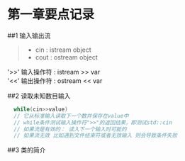 # 第一章要点记录

##1 输入输出流

> * cin  : istream object
> * cout : ostream object

'>>' 输入操作符 : istream >> var  
'<<' 输出操作符 : ostream << var

##2 读取未知数目输入
``` C++
  while(cin>>value) 
  // 它从标准输入读取下一个数并保存在value中
  // while条件测试输入操作符">>"的返回结果，即测试std::cin
  // 如果流是有效的： 读入下一个输入时可能的
  // 如果流无效 比如遇到文件结束符或者无效输入 则会导致条件失败
```

##3 类的简介
